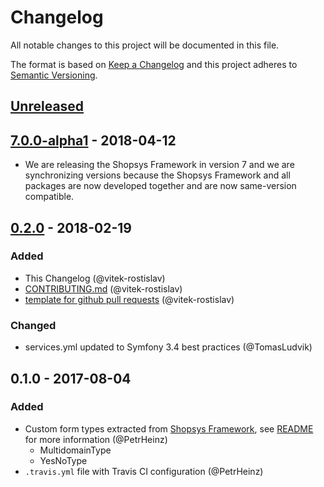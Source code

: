 # Changelog
All notable changes to this project will be documented in this file.

The format is based on [Keep a Changelog](http://keepachangelog.com/en/1.0.0/)
and this project adheres to [Semantic Versioning](http://semver.org/spec/v2.0.0.html).

## [Unreleased]

## [7.0.0-alpha1] - 2018-04-12
- We are releasing the Shopsys Framework in version 7 and we are synchronizing versions because
  the Shopsys Framework and all packages are now developed together and are now same-version compatible.

## [0.2.0] - 2018-02-19
### Added
- This Changelog (@vitek-rostislav)
- [CONTRIBUTING.md](./CONTRIBUTING.md) (@vitek-rostislav)
- [template for github pull requests](./docs/PULL_REQUEST_TEMPLATE.md) (@vitek-rostislav)

### Changed
- services.yml updated to Symfony 3.4 best practices (@TomasLudvik)

## 0.1.0 - 2017-08-04
### Added
- Custom form types extracted from [Shopsys Framework](http://www.shopsys-framework.com/), see [README](./README.md) for more information (@PetrHeinz)
    - MultidomainType
    - YesNoType
- `.travis.yml` file with Travis CI configuration (@PetrHeinz)

[Unreleased]: https://github.com/shopsys/form-types-bundle/compare/v7.0.0-alpha1...HEAD
[7.0.0-alpha1]: https://github.com/shopsys/form-types-bundle/compare/v0.2.0...v7.0.0-alpha1
[0.2.0]: https://github.com/shopsys/form-types-bundle/compare/v0.1.0...v0.2.0
